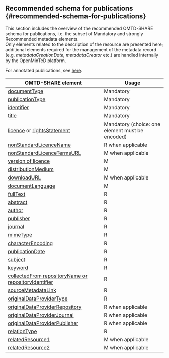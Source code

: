 ## ​Recommended schema for publications {#recommended-schema-for-publications}

This section includes the overview of the recommended OMTD-SHARE schema for publications, i.e. the subset of Mandatory and strongly Recommended metadata elements.  
Only elements related to the description of the resource are presented here; additional elements required for the management of the metadata record \(e.g. _metadataCreationDate, metadataCreator_ etc.\) are handled internally by the OpenMinTeD platform.

For annotated publications, see [here](/guidelines_for_providers_of_publications/metadata-schema-for-annotated-publications.md).

| OMTD-SHARE element | Usage |
| --- | --- |
| [documentType](/publications_documentType.md) | Mandatory |
| [publicationType](/publications_publicationType.md) | Mandatory |
| [identifier](/publications_identifier.md) | Mandatory |
| [title](/publications_title.md) | Mandatory |
| [licence](/publications_licence.md) or [rightsStatement](//publications_rightsStatement) | Mandatory \(choice: one element must be encoded\) |
| [nonStandardLicenceName](/publications_nonStandardLicenceName.md) | R when applicable |
| [nonStandardLicenceTermsURL](/publications_nonStandardLicenceTermsURL.md) | M when applicable |
| [version of licence](/publications_version_of_licence.md) | Μ |
| [distributionMedium](/publications_distributionMedium.md) | M |
| [downloadURL ](/publications_downloadURL.md) | Μ when applicable |
| [documentLanguage](/publications_documentLanguage.md) | M |
| [fullText](/publications_fullText.md) | R |
| [abstract](/publications_abstract.md) | R |
| [author](/publications_author.md) | R |
| [publisher](/publications_publisher.md) | R |
| [journal](/publications_journal.md) | R |
| [mimeType](/publications_mimeType.md) | R |
| [characterEncoding](/publications_characterEncoding.md) | R |
| [publicationDate](/publications_publicationDate.md) | R |
| [subject ](/publications_subject.md) | R |
| [keyword ](/publications_keyword.md) | R |
| [collectedFrom repositoryName or repositoryIdentifier](/publications_collectedFrom.md) | R |
| [sourceMetadataLink ](/publications_sourceMetadataLink.md) | R |
| [originalDataProviderType ](/publications_originalDataProviderType.md) | R |
| [originalDataProviderRepository ](/publications_originalDataProviderRepository.md) | R when applicable |
| [originalDataProviderJournal ](/publications_originalDataProviderJournal.md) | R when applicable |
| [originalDataProviderPublisher ](/publications_originalDataProviderPublisher.md) | R when applicable |
| [relationType ](/publications_relationType.md) | R |
| [relatedResource1 ](/publications_relatedResource1.md) | M when applicable |
| [relatedResource2 ](/publications_relatedResource2.md) | M when applicable |



